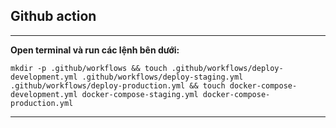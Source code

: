 ## Github action

---

**Open terminal và run các lệnh bên dưới:**

```plaintext
mkdir -p .github/workflows && touch .github/workflows/deploy-development.yml .github/workflows/deploy-staging.yml .github/workflows/deploy-production.yml && touch docker-compose-development.yml docker-compose-staging.yml docker-compose-production.yml
```

---